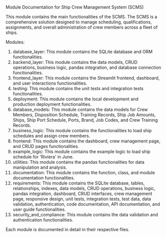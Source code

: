 Module Documentation for Ship Crew Management System (SCMS)

This module contains the main functionalities of the SCMS. The SCMS is a comprehensive solution designed to manage scheduling, qualifications, assignments, and overall administration of crew members across a fleet of ships.

Modules:
1. database_layer: This module contains the SQLite database and ORM functionalities.
2. backend_layer: This module contains the data models, CRUD operations, business logic, pandas integration, and database connection functionalities.
3. frontend_layer: This module contains the Streamlit frontend, dashboard, and user interactions functionalities.
4. testing: This module contains the unit tests and integration tests functionalities.
5. deployment: This module contains the local development and production deployment functionalities.
6. database_models: This module contains the data models for Crew Members, Disposition Schedule, Training Records, Ship Job Amounts, Ships, Ship Port Schedule, Ports, Brand, Job Codes, and Crew Training Records.
7. business_logic: This module contains the functionalities to load ship schedules and assign crew members.
8. frontend: This module contains the dashboard, crew management page, and CRUD pages functionalities.
9. example_logic: This module contains the example logic to load ship schedule for 'Riviera' in June.
10. utilities: This module contains the pandas functionalities for data manipulation and analysis.
11. documentation: This module contains the function, class, and module documentation functionalities.
12. requirements: This module contains the SQLite database, tables, relationships, indexes, data models, CRUD operations, business logic, pandas integration, dashboard, CRUD interfaces, crew management page, responsive design, unit tests, integration tests, test data, data validation, authentication, code documentation, API documentation, and user guide functionalities.
13. security_and_compliance: This module contains the data validation and authentication functionalities.

Each module is documented in detail in their respective files.